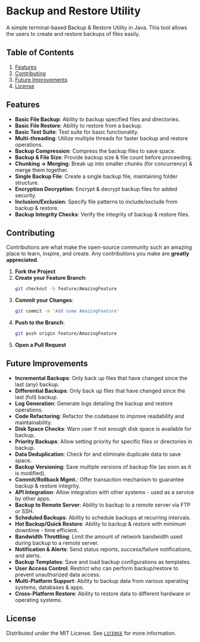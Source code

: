 # Backup and Restore Utility

A simple terminal-based Backup & Restore Utility in Java. This tool allows the users to create and restore backups of files easily.

## Table of Contents

1. [Features](#features)
1. [Contributing](#contributing)
1. [Future Improvements](#future-improvements)
1. [License](#license)

## Features

- **Basic File Backup**: Ability to backup specified files and directories.
- **Basic File Restore**: Ability to restore from a backup.
- **Basic Test Suite**: Test suite for basic functionality.
- **Multi-threading**: Utilize multiple threads for faster backup and restore operations.
- **Backup Compression**: Compress the backup files to save space.
- **Backup & File Size**: Provide backup size & file count before proceeding.
- **Chunking -> Merging**: Break up into smaller chunks (for concurrency) & merge them together.
- **Single Backup File**: Create a single backup file, maintaining folder structure.
- **Encryption Decryption**: Encrypt & decrypt backup files for added security.
- **Inclusion/Exclusion**: Specify file patterns to include/exclude from backup & restore.
- **Backup Integrity Checks**: Verify the integrity of backup & restore files.

## Contributing

Contributions are what make the open-source community such an amazing place to learn, inspire, and create. Any contributions you make are **greatly appreciated**.

1. **Fork the Project**
2. **Create your Feature Branch**: 
    ```bash
    git checkout -b feature/AmazingFeature
    ```
3. **Commit your Changes**: 
    ```bash
    git commit -m 'Add some AmazingFeature'
    ```
4. **Push to the Branch**: 
    ```bash
    git push origin feature/AmazingFeature
    ```
5. **Open a Pull Request**

## Future Improvements

- **Incremental Backups**: Only back up files that have changed since the last (any) backup.
- **Differential Backups**: Only back up files that have changed since the last (full) backup.
- **Log Generation**: Generate logs detailing the backup and restore operations.
- **Code Refactoring**: Refactor the codebase to improve readability and maintainability.
- **Disk Space Checks**: Warn user if not enough disk space is available for backup.
- **Priority Backups**: Allow setting priority for specific files or directories in backup.
- **Data Deduplication**: Check for and eliminate duplicate data to save space.
- **Backup Versioning**: Save multiple versions of backup file (as soon as it is modified).
- **Commit/Rollback Mgmt.**: Offer transaction mechanism to guarantee backup & restore integrity.
- **API Integration**: Allow integration with other systems - used as a service by other apps.
- **Backup to Remote Server**: Ability to backup to a remote server via FTP or SSH.
- **Scheduled Backups**: Ability to schedule backups at recurring intervals.
- **Hot Backup/Quick Restore**: Ability to backup & restore with minimum downtime - time efficient.
- **Bandwidth Throttling**: Limit the amount of network bandwidth used during backup to a remote server.
- **Notification & Alerts**: Send status reports, success/failure notifications, and alerts.
- **Backup Templates**: Save and load backup configurations as templates.
- **User Access Control**: Restrict who can perform backup/restore to prevent unauthorized data access.
- **Multi-Platform Support**: Ability to backup data from various operating systems, databases & apps.
- **Cross-Platform Restore**: Ability to restore data to different hardware or operating systems.

## License

Distributed under the MIT License. See [`LICENSE`](https://github.com/siddhant-vij/Backup-and-Restore-Utility/blob/main/LICENSE) for more information.